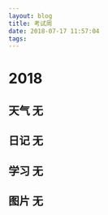 ```yaml
---
layout: blog
title: 考试周
date: 2018-07-17 11:57:04
tags:
---
```

# 2018

## 天气 无
## 日记 无
## 学习 无
## 图片 无
